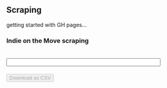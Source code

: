 <script src="iotm/scrape.js"></script>

## Scraping
getting started with GH pages…

### Indie on the Move scraping
<input id="starting-url" style="margin: 20px 0; width: 80%" />
<button id="start-button" disabled>Download as CSV</button>
